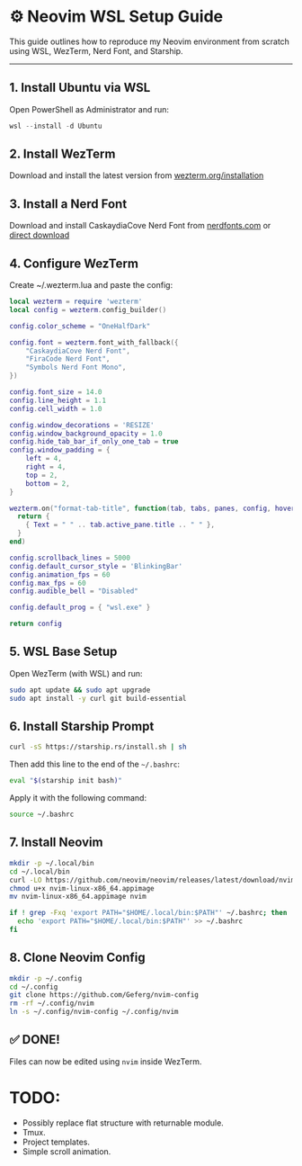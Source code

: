 # ⚙️ Neovim WSL Setup Guide

This guide outlines how to reproduce my Neovim environment from scratch using WSL, WezTerm, Nerd Font, and Starship.

---

## 1. Install Ubuntu via WSL

Open PowerShell as Administrator and run:
```powershell
wsl --install -d Ubuntu
```

## 2. Install WezTerm
Download and install the latest version from [wezterm.org/installation](https://wezterm.org/installation.html)

## 3. Install a Nerd Font
Download and install CaskaydiaCove Nerd Font from [nerdfonts.com](https://www.nerdfonts.com/font-downloads) or [direct download](https://github.com/ryanoasis/nerd-fonts/releases/download/v3.4.0/CascadiaCode.zip)

## 4. Configure WezTerm
Create ~/.wezterm.lua and paste the config:
```lua
local wezterm = require 'wezterm'
local config = wezterm.config_builder()

config.color_scheme = "OneHalfDark"

config.font = wezterm.font_with_fallback({
    "CaskaydiaCove Nerd Font",
    "FiraCode Nerd Font",
    "Symbols Nerd Font Mono",
})

config.font_size = 14.0
config.line_height = 1.1
config.cell_width = 1.0

config.window_decorations = 'RESIZE'
config.window_background_opacity = 1.0
config.hide_tab_bar_if_only_one_tab = true
config.window_padding = {
    left = 4,
    right = 4,
    top = 2,
    bottom = 2,
}

wezterm.on("format-tab-title", function(tab, tabs, panes, config, hover, max_width)
  return {
    { Text = " " .. tab.active_pane.title .. " " },
  }
end)

config.scrollback_lines = 5000
config.default_cursor_style = 'BlinkingBar'
config.animation_fps = 60
config.max_fps = 60
config.audible_bell = "Disabled"

config.default_prog = { "wsl.exe" }

return config
```

## 5. WSL Base Setup
Open WezTerm (with WSL) and run:
```bash
sudo apt update && sudo apt upgrade
sudo apt install -y curl git build-essential
```

## 6. Install Starship Prompt
```bash
curl -sS https://starship.rs/install.sh | sh
```
Then add this line to the end of the `~/.bashrc`:
```bash
eval "$(starship init bash)"
```
Apply it with the following command:
```bash
source ~/.bashrc
```

## 7. Install Neovim
```bash
mkdir -p ~/.local/bin
cd ~/.local/bin
curl -LO https://github.com/neovim/neovim/releases/latest/download/nvim-linux-x86_64.appimage
chmod u+x nvim-linux-x86_64.appimage
mv nvim-linux-x86_64.appimage nvim

if ! grep -Fxq 'export PATH="$HOME/.local/bin:$PATH"' ~/.bashrc; then
  echo 'export PATH="$HOME/.local/bin:$PATH"' >> ~/.bashrc
fi
```

##  8. Clone Neovim Config
```bash
mkdir -p ~/.config
cd ~/.config
git clone https://github.com/Geferg/nvim-config
rm -rf ~/.config/nvim
ln -s ~/.config/nvim-config ~/.config/nvim
```

## ✅ DONE!
Files can now be edited using `nvim` inside WezTerm.

# TODO:
- Possibly replace flat structure with returnable module.
- Tmux.
- Project templates.
- Simple scroll animation.
